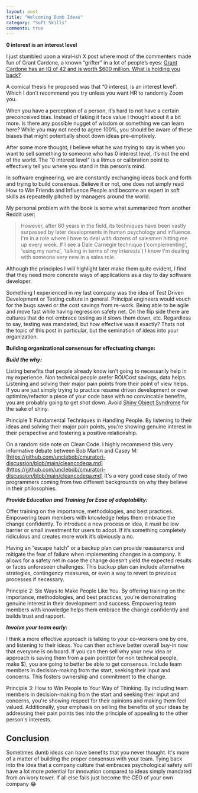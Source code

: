 ```yaml
---
layout: post
title: "Welcoming Dumb Ideas"
category: "Soft Skills"
comments: true
---
```

**0 interest is an interest level**

I just stumbled upon a viral-ish X post where most of the commenters made fun of Grant Cardone, a known “grifter” in a lot of people’s eyes:
[Grant Cardone has an IQ of 42 and is worth $600 million. What is holding you back?](https://twitter.com/ParikPatelCFA/status/1778189186266505649)

A comical thesis he proposed was that “0 interest, is an interest level”. Which I don’t recommend you try unless you want HR to randomly Zoom you.

When you have a perception of a person, it’s hard to not have a certain preconceived bias. Instead of taking it face value I thought about it a bit more. Is there any possible nugget of wisdom or something we can learn here?
While you may not need to agree 100%, you should be aware of these biases that might potentially shoot down ideas pre-emptively.

After some more thought, I believe what he was trying to say is when you want to sell something to someone who has 0 interest level, it’s not the end of the world. The “0 interest level” is a litmus or calibration point to effectively tell you
where you stand in this person’s mind.

In software engineering, we are constantly exchanging ideas back and forth and trying to build consensus.
Believe it or not, one does not simply read How to Win Friends and Influence People and become an expert in soft skills as repeatedly pitched by managers around the world.

My personal problem with the book is some what summarized from another Reddit user:

>However, after 80 years in the field, its techniques have been vastly surpassed by later developments in human psychology and influence.
I'm in a role where I have to deal with dozens of salesmen hitting me up every week. If I see a Dale Carnegie technique ('complementing', 'using my name', 'talking in terms of my interests') I know I'm dealing with someone very new in a sales role.

Although the principles I will highlight later make them quite evident, I find that they need more concrete ways of applications as a day to day software developer.

Something I experienced in my last company was the idea of Test Driven Development or Testing culture in general. Principal engineers would vouch for the bugs saved or the cost savings from re-work. Being able to be agile and move fast while having regression safety net. On the flip side there are cultures that do not embrace testing as it slows them down, etc. Regardless to say, testing was mandated, but how effective was it exactly? Thats not the topic of this post in particular, but the semination of ideas into your organization.

**Building organizational consensus for effectuating change:**

***Build the why:***

Listing benefits that people already know isn’t going to necessarily help in my experience. Non technical people prefer ROI/Cost savings, data helps. Listening and solving their major pain points from their point of view helps.
If you are just simply trying to practice resume driven development or over optimize/refactor a piece of your code base with no convincable benefits, you are probably going to get shot down.
Avoid [Shiny Object Syndrome](https://en.wikipedia.org/wiki/Shiny_object_syndrome) for the sake of shiny.

Principle 1: Fundamental Techniques in Handling People. By listening to their ideas and solving their major pain points, you're showing genuine interest in their perspective and fostering a positive relationship.

On a random side note on Clean Code. I highly recommend this very informative debate between Bob Martin and Casey M:
[https://github.com/unclebob/cmuratori-discussion/blob/main/cleancodeqa.md](https://github.com/unclebob/cmuratori-discussion/blob/main/cleancodeqa.md)
It's a very good case study of two programmers coming from two different backgrounds on why they believe in their philosophies.

***Provide Education and Training for Ease of adoptability:***

Offer training on the importance, methodologies, and best practices. Empowering team members with knowledge helps them embrace the change confidently. To introduce a new process or idea, it must be low barrier or small investment for users to adopt. If it’s something completely ridiculous and creates more work it’s obviously a no.

Having an “escape hatch” or a backup plan can provide reassurance and mitigate the fear of failure when implementing changes in a company. It allows for a safety net in case the change doesn’t yield the expected results or faces unforeseen challenges. This backup plan can include alternative strategies, contingency measures, or even a way to revert to previous processes if necessary.

Principle 2: Six Ways to Make People Like You. By offering training on the importance, methodologies, and best practices, you're demonstrating genuine interest in their development and success. Empowering team members with knowledge helps them embrace the change confidently and builds trust and rapport.

***Involve your team early:***

I think a more effective approach is talking to your co-workers one by one, and listening to their ideas.
You can then achieve better overall buy-in now that everyone is on board.
If you can then sell why your new idea or approach is saving them from a pain point(or for non technical people, make $), you are going to better be able to get consensus.
Include team members in decision-making from the start, seeking their input and concerns. This fosters ownership and commitment to the change.

Principle 3: How to Win People to Your Way of Thinking. By including team members in decision-making from the start and seeking their input and concerns, you're showing respect for their opinions and making them feel valued. Additionally, your emphasis on selling the benefits of your ideas by addressing their pain points ties into the principle of appealing to the other person's interests.

## Conclusion
Sometimes dumb ideas can have benefits that you never thought. It's more of a matter of building the proper consensus with your team.
Tying back into the idea that a company culture that embraces psychological safety will have a lot more potential for innovation compared to ideas simply mandated from an ivory tower.
If all else fails just become the CEO of your own company 😂

